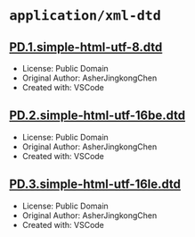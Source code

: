 # `application/xml-dtd`

## [PD.1.simple-html-utf-8.dtd](../files/PD.1.simple-html-utf-8.dtd)

- License: Public Domain
- Original Author: AsherJingkongChen
- Created with: VSCode

## [PD.2.simple-html-utf-16be.dtd](../files/PD.2.simple-html-utf-16be.dtd)

- License: Public Domain
- Original Author: AsherJingkongChen
- Created with: VSCode

## [PD.3.simple-html-utf-16le.dtd](../files/PD.3.simple-html-utf-16le.dtd)

- License: Public Domain
- Original Author: AsherJingkongChen
- Created with: VSCode
